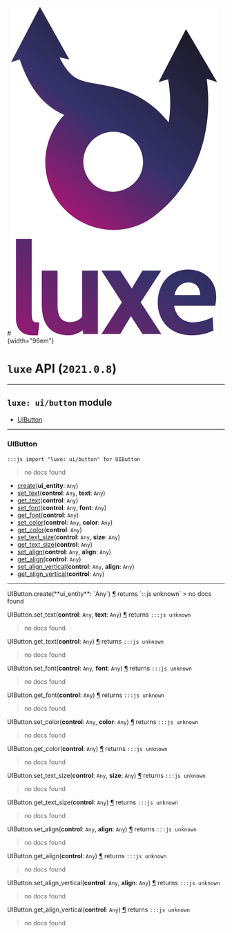 #![](../../images/luxe-dark.svg){width="96em"}

# `luxe` API (`2021.0.8`)  


---

## `luxe: ui/button` module

- [UIButton](#uibutton)   

---

### UIButton
`:::js import "luxe: ui/button" for UIButton`
> no docs found

- [create](#UIButton.create)(**ui_entity**: `Any`)
- [set_text](#UIButton.set_text+2)(**control**: `Any`, **text**: `Any`)
- [get_text](#UIButton.get_text)(**control**: `Any`)
- [set_font](#UIButton.set_font+2)(**control**: `Any`, **font**: `Any`)
- [get_font](#UIButton.get_font)(**control**: `Any`)
- [set_color](#UIButton.set_color+2)(**control**: `Any`, **color**: `Any`)
- [get_color](#UIButton.get_color)(**control**: `Any`)
- [set_text_size](#UIButton.set_text_size+2)(**control**: `Any`, **size**: `Any`)
- [get_text_size](#UIButton.get_text_size)(**control**: `Any`)
- [set_align](#UIButton.set_align+2)(**control**: `Any`, **align**: `Any`)
- [get_align](#UIButton.get_align)(**control**: `Any`)
- [set_align_vertical](#UIButton.set_align_vertical+2)(**control**: `Any`, **align**: `Any`)
- [get_align_vertical](#UIButton.get_align_vertical)(**control**: `Any`)

<hr/>
<endpoint module="luxe: ui/button" class="UIButton" signature="create(ui_entity : Any)"></endpoint>
<signature id="UIButton.create">UIButton.create(**ui_entity**: `Any`)
<a class="headerlink" href="#UIButton.create" title="Permanent link">¶</a></signature>
<span class='api_ret'>returns</span> `:::js unknown`
> no docs found   

<endpoint module="luxe: ui/button" class="UIButton" signature="set_text(control : Any, text : Any)"></endpoint>
<signature id="UIButton.set_text+2">UIButton.set_text(**control**: `Any`, **text**: `Any`)
<a class="headerlink" href="#UIButton.set_text+2" title="Permanent link">¶</a></signature>
<span class='api_ret'>returns</span> `:::js unknown`
> no docs found   

<endpoint module="luxe: ui/button" class="UIButton" signature="get_text(control : Any)"></endpoint>
<signature id="UIButton.get_text">UIButton.get_text(**control**: `Any`)
<a class="headerlink" href="#UIButton.get_text" title="Permanent link">¶</a></signature>
<span class='api_ret'>returns</span> `:::js unknown`
> no docs found   

<endpoint module="luxe: ui/button" class="UIButton" signature="set_font(control : Any, font : Any)"></endpoint>
<signature id="UIButton.set_font+2">UIButton.set_font(**control**: `Any`, **font**: `Any`)
<a class="headerlink" href="#UIButton.set_font+2" title="Permanent link">¶</a></signature>
<span class='api_ret'>returns</span> `:::js unknown`
> no docs found   

<endpoint module="luxe: ui/button" class="UIButton" signature="get_font(control : Any)"></endpoint>
<signature id="UIButton.get_font">UIButton.get_font(**control**: `Any`)
<a class="headerlink" href="#UIButton.get_font" title="Permanent link">¶</a></signature>
<span class='api_ret'>returns</span> `:::js unknown`
> no docs found   

<endpoint module="luxe: ui/button" class="UIButton" signature="set_color(control : Any, color : Any)"></endpoint>
<signature id="UIButton.set_color+2">UIButton.set_color(**control**: `Any`, **color**: `Any`)
<a class="headerlink" href="#UIButton.set_color+2" title="Permanent link">¶</a></signature>
<span class='api_ret'>returns</span> `:::js unknown`
> no docs found   

<endpoint module="luxe: ui/button" class="UIButton" signature="get_color(control : Any)"></endpoint>
<signature id="UIButton.get_color">UIButton.get_color(**control**: `Any`)
<a class="headerlink" href="#UIButton.get_color" title="Permanent link">¶</a></signature>
<span class='api_ret'>returns</span> `:::js unknown`
> no docs found   

<endpoint module="luxe: ui/button" class="UIButton" signature="set_text_size(control : Any, size : Any)"></endpoint>
<signature id="UIButton.set_text_size+2">UIButton.set_text_size(**control**: `Any`, **size**: `Any`)
<a class="headerlink" href="#UIButton.set_text_size+2" title="Permanent link">¶</a></signature>
<span class='api_ret'>returns</span> `:::js unknown`
> no docs found   

<endpoint module="luxe: ui/button" class="UIButton" signature="get_text_size(control : Any)"></endpoint>
<signature id="UIButton.get_text_size">UIButton.get_text_size(**control**: `Any`)
<a class="headerlink" href="#UIButton.get_text_size" title="Permanent link">¶</a></signature>
<span class='api_ret'>returns</span> `:::js unknown`
> no docs found   

<endpoint module="luxe: ui/button" class="UIButton" signature="set_align(control : Any, align : Any)"></endpoint>
<signature id="UIButton.set_align+2">UIButton.set_align(**control**: `Any`, **align**: `Any`)
<a class="headerlink" href="#UIButton.set_align+2" title="Permanent link">¶</a></signature>
<span class='api_ret'>returns</span> `:::js unknown`
> no docs found   

<endpoint module="luxe: ui/button" class="UIButton" signature="get_align(control : Any)"></endpoint>
<signature id="UIButton.get_align">UIButton.get_align(**control**: `Any`)
<a class="headerlink" href="#UIButton.get_align" title="Permanent link">¶</a></signature>
<span class='api_ret'>returns</span> `:::js unknown`
> no docs found   

<endpoint module="luxe: ui/button" class="UIButton" signature="set_align_vertical(control : Any, align : Any)"></endpoint>
<signature id="UIButton.set_align_vertical+2">UIButton.set_align_vertical(**control**: `Any`, **align**: `Any`)
<a class="headerlink" href="#UIButton.set_align_vertical+2" title="Permanent link">¶</a></signature>
<span class='api_ret'>returns</span> `:::js unknown`
> no docs found   

<endpoint module="luxe: ui/button" class="UIButton" signature="get_align_vertical(control : Any)"></endpoint>
<signature id="UIButton.get_align_vertical">UIButton.get_align_vertical(**control**: `Any`)
<a class="headerlink" href="#UIButton.get_align_vertical" title="Permanent link">¶</a></signature>
<span class='api_ret'>returns</span> `:::js unknown`
> no docs found   

